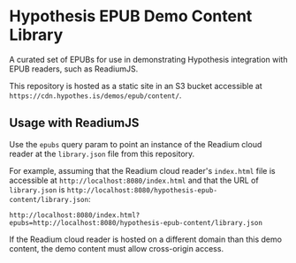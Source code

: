 # Hypothesis EPUB Demo Content Library

A curated set of EPUBs for use in demonstrating Hypothesis integration with EPUB
readers, such as ReadiumJS.

This repository is hosted as a static site in an S3 bucket accessible at
`https://cdn.hypothes.is/demos/epub/content/`.

## Usage with ReadiumJS

Use the `epubs` query param to point an instance of the Readium cloud reader at
the `library.json` file from this repository.

For example, assuming that the Readium cloud reader's `index.html` file is
accessible at `http://localhost:8080/index.html` and that the URL of
`library.json` is `http://localhost:8080/hypothesis-epub-content/library.json`:

```
http://localhost:8080/index.html?epubs=http://localhost:8080/hypothesis-epub-content/library.json
```

If the Readium cloud reader is hosted on a different domain than this demo
content, the demo content must allow cross-origin access.
